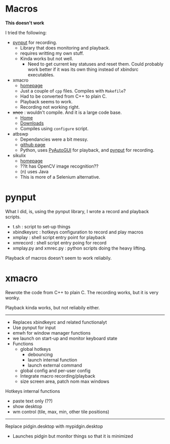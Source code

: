 # Macros

**This doesn't work**

I tried the following:

- [pynput](https://pypi.org/project/pynput/) for recording.
  - Library that does monitoring and playback.
  - requires writting my own stuff.
  - Kinda works but not well.
    - Need to get current key statuses and reset them.  Could probably
      work better if it was its own thing instead of xbindsrc executables.
- xmacro
  - [homepage](https://xmacro.sourceforge.net/)
  - Just a couple of `cpp` files.  Compiles with `Makefile`?
  - Had to be converted from C++ to plain C.
  - Playback seems to work.
  - Recording not working right.
- ~~xnee~~ : wouldn't compile.  And it is a large code base.
  - [Home](https://xnee.wordpress.com/)
  - [Downloads](http://ftp.gnu.org/gnu/xnee/)
  - Compiles using `configure` script.
- atbswp
  - Dependancies were a bit messy.
  - [github page](https://github.com/RMPR/atbswp)
  - Python, uses [PyAutoGUI](https://pyautogui.readthedocs.io/en/latest/#) for
    playback, and [pynput](https://pypi.org/project/pynput/) for recording.
- sikulix
  - [homepage](http://sikulix.com/)
  - ??It has OpenCV image recognition??
  - (n) uses Java
  - This is more of a Selenium alternative.

# pynput

What I did, is, using the pynput library, I wrote a record and
playback scripts.

- t.sh : script to set-up things
- xbindkeysrc : hotkeys configuration to record and play macros
- xmplay : shell script entry point for playback
- xmrecord : shell script entry poing for record
- xmplay.py and xmrec.py : python scripts doing the heavy lifting.

Playback of macros doesn't seem to work reliabily.

# xmacro

Rewrote the code from C++ to plain C.  The recording works, but
it is very wonky.

Playback kinda works, but not reliabily either.

***

- Replaces xbindkeyrc and related functionalyt
- Use pynput for input
- emwh for window manager functions
- we launch on start-up and monitor keyboard state
- Functions
  - global hotkeys
    - debouncing
    - launch internal function
    - launch external command
  - global config and per-user config
  - Integrate macro recording/playback
  - size screen area, patch nom max windows

Hotkeys internal functions
- paste text only (??)
- show desktop
- wm control (tile, max, min, other tile positions)

***

Replace pidgin.desktop with mypidgin.desktop
- Launches pidgin but monitor things so that it is minimized
